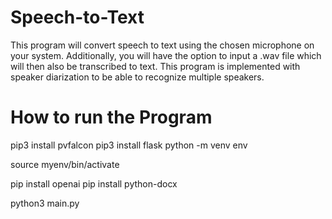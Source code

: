 # Speech-to-Text
This program will convert speech to text using the chosen microphone on your system. Additionally, you will have the option to input a .wav file which will then also be transcribed to text. This program is implemented with speaker diarization to be able to recognize multiple speakers.

# How to run the Program
pip3 install pvfalcon
pip3 install flask
python -m venv env

source myenv/bin/activate

pip install openai
pip install python-docx

python3 main.py 
